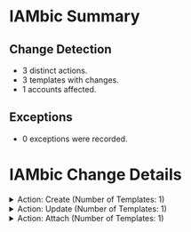 # IAMbic Summary
## Change Detection
* 3 distinct actions.
* 3 templates with changes.
* 1 accounts affected.
## Exceptions
* 0 exceptions were recorded.

# IAMbic Change Details

<details>
<summary>Action: Create (Number of Templates: 1)</summary>
    <blockquote>
        <details>
        <summary>Template: engineering.yaml (Number of Accounts: 1)</summary>
            <blockquote>
                <details>
                <summary>Account: iambic_test_org_account - (580605962305) (Number of Changes: 6)</summary>
                    <blockquote>
                        <table>
                            <thead>
                                <tr>
                                    <th>Resource ID</th>
                                    <th>Resource Type</th>
                                    <th>Change Type</th>
                                </tr>
                            </thead>
                            <tbody>
                                <tr>
                                    <td>engineering</td>
                                    <td>arn:aws:iam::aws:group</td>
                                    <td>Create</td>
                                </tr>
                                </tbody>
                        </table>
                        <table>
                            <thead>
                                <tr>
                                    <th>Resource ID</th>
                                    <th>Resource Type</th>
                                    <th>Change Type</th>
                                </tr>
                            </thead>
                            <tbody>
                                <tr>
                                    <td>engineering</td>
                                    <td>arn:aws:iam::aws:group</td>
                                    <td>Create</td>
                                </tr>
                                </tbody>
                        </table>
                        <table>
                            <thead>
                                <tr>
                                    <th>Resource ID</th>
                                    <th>Resource Type</th>
                                    <th>Change Type</th>
                                </tr>
                            </thead>
                            <tbody>
                                <tr>
                                    <td>engineering</td>
                                    <td>arn:aws:iam::aws:group</td>
                                    <td>Create</td>
                                </tr>
                                </tbody>
                        </table>
                        <table>
                            <thead>
                                <tr>
                                    <th>Resource ID</th>
                                    <th>Resource Type</th>
                                    <th>Change Type</th>
                                </tr>
                            </thead>
                            <tbody>
                                <tr>
                                    <td>engineering</td>
                                    <td>arn:aws:iam::aws:group</td>
                                    <td>Create</td>
                                </tr>
                                </tbody>
                        </table>
                        <table>
                            <thead>
                                <tr>
                                    <th>Resource ID</th>
                                    <th>Resource Type</th>
                                    <th>Change Type</th>
                                </tr>
                            </thead>
                            <tbody>
                                <tr>
                                    <td>arn:aws:sso:::permissionSet/ssoins-7223ea5a198e791c/ps-546775ee9d1f1569</td>
                                    <td>aws:identity_center:permission_set</td>
                                    <td>Create</td>
                                </tr>
                                </tbody>
                        </table>
                        <table>
                            <thead>
                                <tr>
                                    <th>Resource ID</th>
                                    <th>Resource Type</th>
                                    <th>Change Type</th>
                                </tr>
                            </thead>
                            <tbody>
                                <tr>
                                    <td>engineering</td>
                                    <td>aws:identity_center:permission_set</td>
                                    <td>Create</td>
                                </tr>
                                </tbody>
                        </table>
                        </blockquote>
                </details>
                </blockquote>
        </details>
        </blockquote>
</details>
<details>
<summary>Action: Update (Number of Templates: 1)</summary>
    <blockquote>
        <details>
        <summary>Template: engineering.yaml (Number of Accounts: 1)</summary>
            <blockquote>
                <details>
                <summary>Account: iambic_test_org_account - (580605962305) (Number of Changes: 1)</summary>
                    <blockquote>
                        <table>
                            <thead>
                                <tr>
                                    <th>Resource ID</th>
                                    <th>Resource Type</th>
                                    <th>Change Type</th>
                                </tr>
                            </thead>
                            <tbody>
                                <tr>
                                    <td>arn:aws:sso:::permissionSet/ssoins-7223ea5a198e791c/ps-546775ee9d1f1569</td>
                                    <td>aws:identity_center:permission_set</td>
                                    <td>Update</td>
                                </tr>
                                </tbody>
                        </table>
                        </blockquote>
                </details>
                </blockquote>
        </details>
        </blockquote>
</details>
<details>
<summary>Action: Attach (Number of Templates: 1)</summary>
    <blockquote>
        <details>
        <summary>Template: engineering.yaml (Number of Accounts: 1)</summary>
            <blockquote>
                <details>
                <summary>Account: iambic_test_org_account - (580605962305) (Number of Changes: 2)</summary>
                    <blockquote>
                        <table>
                            <thead>
                                <tr>
                                    <th>Resource ID</th>
                                    <th>Resource Type</th>
                                    <th>Change Type</th>
                                </tr>
                            </thead>
                            <tbody>
                                <tr>
                                    <td>/base_deny</td>
                                    <td>aws:policy_document</td>
                                    <td>Attach</td>
                                </tr>
                                </tbody>
                        </table>
                        <table>
                            <thead>
                                <tr>
                                    <th>Resource ID</th>
                                    <th>Resource Type</th>
                                    <th>Change Type</th>
                                </tr>
                            </thead>
                            <tbody>
                                <tr>
                                    <td>arn:aws:iam::aws:policy/AWSHealthFullAccess</td>
                                    <td>aws:policy_document</td>
                                    <td>Attach</td>
                                </tr>
                                </tbody>
                        </table>
                        </blockquote>
                </details>
                </blockquote>
        </details>
        </blockquote>
</details>

